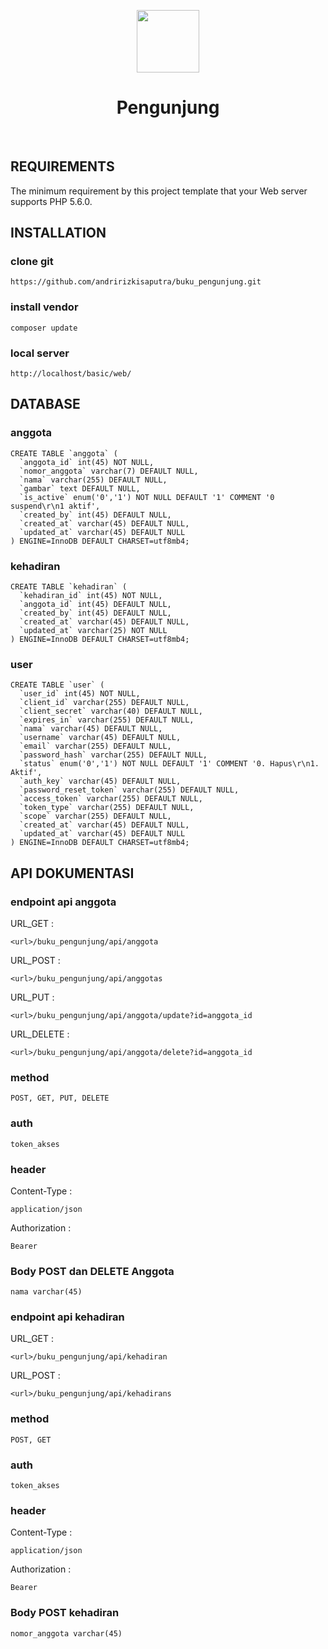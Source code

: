 <p align="center">
    <a href="https://github.com/andririzkisaputra" target="_blank">
        <img src="https://avatars.githubusercontent.com/u/32899097?v=4" height="100px">
    </a>
    <h1 align="center">Pengunjung</h1>
    <br>
</p>

REQUIREMENTS
------------

The minimum requirement by this project template that your Web server supports PHP 5.6.0.


INSTALLATION
------------

### clone git

~~~
https://github.com/andririzkisaputra/buku_pengunjung.git
~~~

### install vendor

~~~
composer update
~~~

### local server

~~~
http://localhost/basic/web/
~~~

DATABASE
------------

### anggota

~~~
CREATE TABLE `anggota` (
  `anggota_id` int(45) NOT NULL,
  `nomor_anggota` varchar(7) DEFAULT NULL,
  `nama` varchar(255) DEFAULT NULL,
  `gambar` text DEFAULT NULL,
  `is_active` enum('0','1') NOT NULL DEFAULT '1' COMMENT '0 suspend\r\n1 aktif',
  `created_by` int(45) DEFAULT NULL,
  `created_at` varchar(45) DEFAULT NULL,
  `updated_at` varchar(45) DEFAULT NULL
) ENGINE=InnoDB DEFAULT CHARSET=utf8mb4;
~~~

### kehadiran

~~~
CREATE TABLE `kehadiran` (
  `kehadiran_id` int(45) NOT NULL,
  `anggota_id` int(45) DEFAULT NULL,
  `created_by` int(45) DEFAULT NULL,
  `created_at` varchar(45) DEFAULT NULL,
  `updated_at` varchar(25) NOT NULL
) ENGINE=InnoDB DEFAULT CHARSET=utf8mb4;
~~~

### user

~~~
CREATE TABLE `user` (
  `user_id` int(45) NOT NULL,
  `client_id` varchar(255) DEFAULT NULL,
  `client_secret` varchar(40) DEFAULT NULL,
  `expires_in` varchar(255) DEFAULT NULL,
  `nama` varchar(45) DEFAULT NULL,
  `username` varchar(45) DEFAULT NULL,
  `email` varchar(255) DEFAULT NULL,
  `password_hash` varchar(255) DEFAULT NULL,
  `status` enum('0','1') NOT NULL DEFAULT '1' COMMENT '0. Hapus\r\n1. Aktif',
  `auth_key` varchar(45) DEFAULT NULL,
  `password_reset_token` varchar(255) DEFAULT NULL,
  `access_token` varchar(255) DEFAULT NULL,
  `token_type` varchar(255) DEFAULT NULL,
  `scope` varchar(255) DEFAULT NULL,
  `created_at` varchar(45) DEFAULT NULL,
  `updated_at` varchar(45) DEFAULT NULL
) ENGINE=InnoDB DEFAULT CHARSET=utf8mb4;
~~~

API DOKUMENTASI
------------

### endpoint api anggota

URL_GET :
~~~
<url>/buku_pengunjung/api/anggota
~~~

URL_POST :
~~~
<url>/buku_pengunjung/api/anggotas
~~~

URL_PUT :
~~~
<url>/buku_pengunjung/api/anggota/update?id=anggota_id
~~~

URL_DELETE :
~~~
<url>/buku_pengunjung/api/anggota/delete?id=anggota_id
~~~

### method

~~~
POST, GET, PUT, DELETE
~~~

### auth

~~~
token_akses
~~~

### header

Content-Type :
~~~
application/json
~~~

Authorization :
~~~
Bearer
~~~

### Body POST dan DELETE Anggota

~~~
nama varchar(45)
~~~

### endpoint api kehadiran

URL_GET :
~~~
<url>/buku_pengunjung/api/kehadiran
~~~

URL_POST :
~~~
<url>/buku_pengunjung/api/kehadirans
~~~

### method

~~~
POST, GET
~~~

### auth

~~~
token_akses
~~~

### header

Content-Type :
~~~
application/json
~~~

Authorization :
~~~
Bearer
~~~

### Body POST kehadiran

~~~
nomor_anggota varchar(45)
~~~
